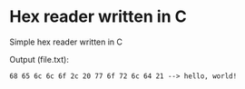 # Hex reader written in C
Simple hex reader written in C 


Output (file.txt):

`
68 65 6c 6c 6f 2c 20 77 6f 72 6c 64 21 --> hello, world!
`
